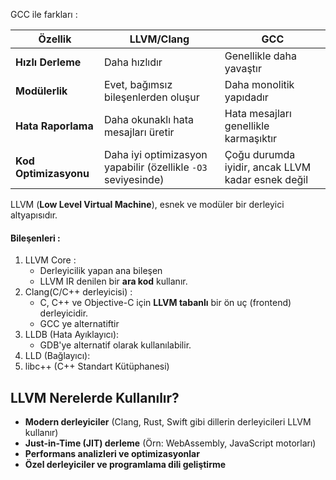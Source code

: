 GCC ile farkları : 

| **Özellik**           | **LLVM/Clang**                                                | **GCC**                                           |
| --------------------- | ------------------------------------------------------------- | ------------------------------------------------- |
| **Hızlı Derleme**     | Daha hızlıdır                                                 | Genellikle daha yavaştır                          |
| **Modülerlik**        | Evet, bağımsız bileşenlerden oluşur                           | Daha monolitik yapıdadır                          |
| **Hata Raporlama**    | Daha okunaklı hata mesajları üretir                           | Hata mesajları genellikle karmaşıktır             |
| **Kod Optimizasyonu** | Daha iyi optimizasyon yapabilir (özellikle `-O3` seviyesinde) | Çoğu durumda iyidir, ancak LLVM kadar esnek değil |

LLVM (**Low Level Virtual Machine**), esnek ve modüler bir derleyici altyapısıdır.

#### Bileşenleri :
1. LLVM Core :  
	- Derleyicilik yapan ana bileşen
	- LLVM IR denilen bir **ara kod** kullanır.
2. Clang(C/C++ derleyicisi) : 
	- C, C++ ve Objective-C için **LLVM tabanlı** bir ön uç (frontend) derleyicidir.
	-  GCC ye alternatiftir
3. LLDB (Hata Ayıklayıcı):
	- GDB'ye alternatif olarak kullanılabilir.
4. LLD (Bağlayıcı): 
5. libc++ (C++ Standart Kütüphanesi)

## **LLVM Nerelerde Kullanılır?**

- **Modern derleyiciler** (Clang, Rust, Swift gibi dillerin derleyicileri LLVM kullanır)
- **Just-in-Time (JIT) derleme** (Örn: WebAssembly, JavaScript motorları)
- **Performans analizleri ve optimizasyonlar**
- **Özel derleyiciler ve programlama dili geliştirme**